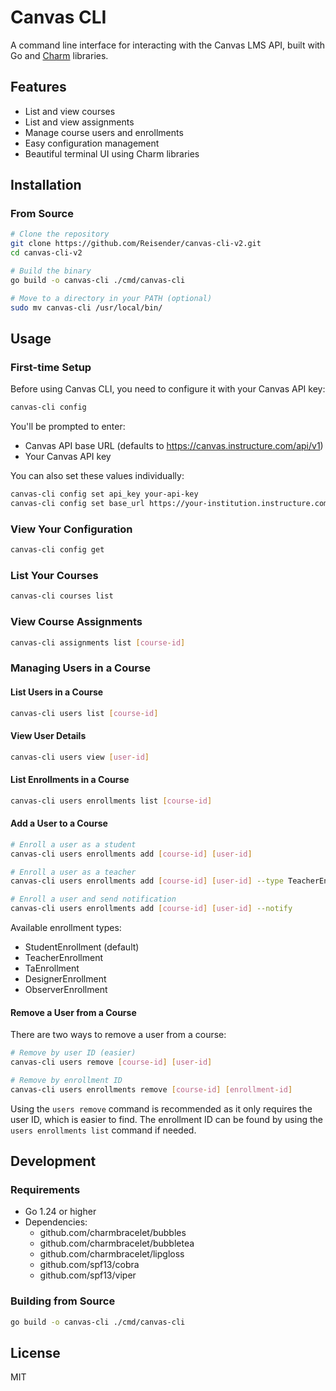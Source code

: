 # Canvas CLI

A command line interface for interacting with the Canvas LMS API, built with Go and [Charm](https://charm.sh) libraries.

## Features

- List and view courses
- List and view assignments
- Manage course users and enrollments
- Easy configuration management
- Beautiful terminal UI using Charm libraries

## Installation

### From Source

```bash
# Clone the repository
git clone https://github.com/Reisender/canvas-cli-v2.git
cd canvas-cli-v2

# Build the binary
go build -o canvas-cli ./cmd/canvas-cli

# Move to a directory in your PATH (optional)
sudo mv canvas-cli /usr/local/bin/
```

## Usage

### First-time Setup

Before using Canvas CLI, you need to configure it with your Canvas API key:

```bash
canvas-cli config
```

You'll be prompted to enter:
- Canvas API base URL (defaults to https://canvas.instructure.com/api/v1)
- Your Canvas API key

You can also set these values individually:

```bash
canvas-cli config set api_key your-api-key
canvas-cli config set base_url https://your-institution.instructure.com/api/v1
```

### View Your Configuration

```bash
canvas-cli config get
```

### List Your Courses

```bash
canvas-cli courses list
```

### View Course Assignments

```bash
canvas-cli assignments list [course-id]
```

### Managing Users in a Course

#### List Users in a Course

```bash
canvas-cli users list [course-id]
```

#### View User Details

```bash
canvas-cli users view [user-id]
```

#### List Enrollments in a Course

```bash
canvas-cli users enrollments list [course-id]
```

#### Add a User to a Course

```bash
# Enroll a user as a student
canvas-cli users enrollments add [course-id] [user-id]

# Enroll a user as a teacher
canvas-cli users enrollments add [course-id] [user-id] --type TeacherEnrollment

# Enroll a user and send notification
canvas-cli users enrollments add [course-id] [user-id] --notify
```

Available enrollment types:
- StudentEnrollment (default)
- TeacherEnrollment
- TaEnrollment
- DesignerEnrollment
- ObserverEnrollment

#### Remove a User from a Course

There are two ways to remove a user from a course:

```bash
# Remove by user ID (easier)
canvas-cli users remove [course-id] [user-id]

# Remove by enrollment ID
canvas-cli users enrollments remove [course-id] [enrollment-id]
```

Using the `users remove` command is recommended as it only requires the user ID, which is easier to find. The enrollment ID can be found by using the `users enrollments list` command if needed.

## Development

### Requirements

- Go 1.24 or higher
- Dependencies:
  - github.com/charmbracelet/bubbles
  - github.com/charmbracelet/bubbletea
  - github.com/charmbracelet/lipgloss
  - github.com/spf13/cobra
  - github.com/spf13/viper

### Building from Source

```bash
go build -o canvas-cli ./cmd/canvas-cli
```

## License

MIT 